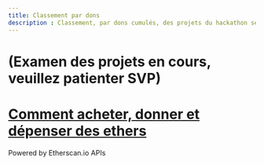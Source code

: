 ```yaml
---
title: Classement par dons
description : Classement, par dons cumulés, des projets du hackathon seniors et autonomies du CD92
---
```

<div id="the_div"><h1>(Examen des projets en cours, veuillez patienter SVP)</h1></div>

# [Comment acheter, donner et dépenser des ethers](2018-06-21_ethers_comment_acheter_donner_et_depenser.pdf)

Powered by Etherscan.io APIs

<script src="https://code.jquery.com/jquery-3.3.1.min.js"></script>
<script src="https://cdn.jsdelivr.net/npm/showdown@1.8.6/dist/showdown.min.js"></script>
<script src="https://cdn.jsdelivr.net/npm/papaparse@4.5.0/papaparse.min.js"></script>
<script defer src="js/ranking.js"></script>
